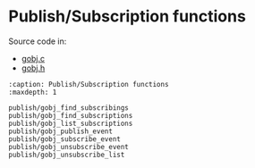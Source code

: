 # Publish/Subscription functions


Source code in:
- [gobj.c](https://github.com/artgins/yunetas/blob/main/kernel/c/gobj-c/src/gobj.c)
- [gobj.h](https://github.com/artgins/yunetas/blob/main/kernel/c/gobj-c/src/gobj.h)

```{toctree}
:caption: Publish/Subscription functions
:maxdepth: 1

publish/gobj_find_subscribings
publish/gobj_find_subscriptions
publish/gobj_list_subscriptions
publish/gobj_publish_event
publish/gobj_subscribe_event
publish/gobj_unsubscribe_event
publish/gobj_unsubscribe_list

```
